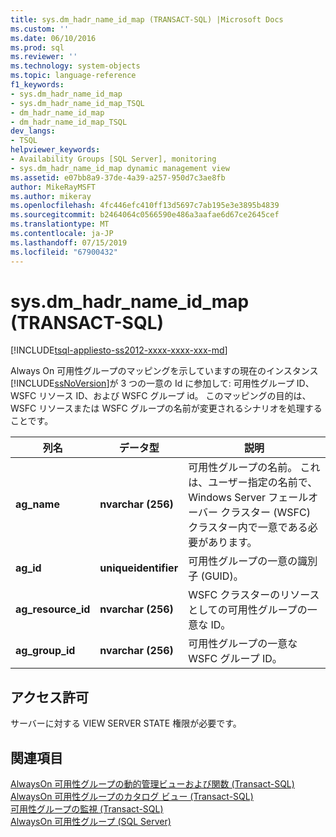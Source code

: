 ```yaml
---
title: sys.dm_hadr_name_id_map (TRANSACT-SQL) |Microsoft Docs
ms.custom: ''
ms.date: 06/10/2016
ms.prod: sql
ms.reviewer: ''
ms.technology: system-objects
ms.topic: language-reference
f1_keywords:
- sys.dm_hadr_name_id_map
- sys.dm_hadr_name_id_map_TSQL
- dm_hadr_name_id_map
- dm_hadr_name_id_map_TSQL
dev_langs:
- TSQL
helpviewer_keywords:
- Availability Groups [SQL Server], monitoring
- sys.dm_hadr_name_id_map dynamic management view
ms.assetid: e07bb8a9-37de-4a39-a257-950d7c3ae8fb
author: MikeRayMSFT
ms.author: mikeray
ms.openlocfilehash: 4fc446efc410ff13d5697c7ab195e3e3895b4839
ms.sourcegitcommit: b2464064c0566590e486a3aafae6d67ce2645cef
ms.translationtype: MT
ms.contentlocale: ja-JP
ms.lasthandoff: 07/15/2019
ms.locfileid: "67900432"
---
```

# <a name="sysdmhadrnameidmap-transact-sql"></a>sys.dm_hadr_name_id_map (TRANSACT-SQL)
[!INCLUDE[tsql-appliesto-ss2012-xxxx-xxxx-xxx-md](../../includes/tsql-appliesto-ss2012-xxxx-xxxx-xxx-md.md)]

  Always On 可用性グループのマッピングを示していますの現在のインスタンス[!INCLUDE[ssNoVersion](../../includes/ssnoversion-md.md)]が 3 つの一意の Id に参加して: 可用性グループ ID、WSFC リソース ID、および WSFC グループ id。 このマッピングの目的は、WSFC リソースまたは WSFC グループの名前が変更されるシナリオを処理することです。  
   
|列名|データ型|説明|  
|-----------------|---------------|-----------------|  
|**ag_name**|**nvarchar (256)**|可用性グループの名前。 これは、ユーザー指定の名前で、Windows Server フェールオーバー クラスター (WSFC) クラスター内で一意である必要があります。|  
|**ag_id**|**uniqueidentifier**|可用性グループの一意の識別子 (GUID)。|  
|**ag_resource_id**|**nvarchar (256)**|WSFC クラスターのリソースとしての可用性グループの一意な ID。|  
|**ag_group_id**|**nvarchar (256)**|可用性グループの一意な WSFC グループ ID。|  
  
## <a name="permissions"></a>アクセス許可  
 サーバーに対する VIEW SERVER STATE 権限が必要です。  
  
## <a name="see-also"></a>関連項目  
 [AlwaysOn 可用性グループの動的管理ビューおよび関数 &#40;Transact-SQL&#41;](../../relational-databases/system-dynamic-management-views/always-on-availability-groups-dynamic-management-views-functions.md)   
 [AlwaysOn 可用性グループのカタログ ビュー &#40;Transact-SQL&#41;](../../relational-databases/system-catalog-views/always-on-availability-groups-catalog-views-transact-sql.md)   
 [可用性グループの監視 &#40;Transact-SQL&#41;](../../database-engine/availability-groups/windows/monitor-availability-groups-transact-sql.md)   
 [AlwaysOn 可用性グループ &#40;SQL Server&#41;](../../database-engine/availability-groups/windows/always-on-availability-groups-sql-server.md)  
  
  
